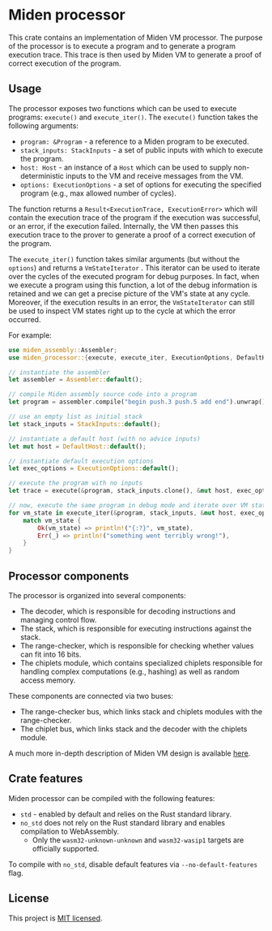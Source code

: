 # Miden processor
This crate contains an implementation of Miden VM processor. The purpose of the processor is to execute a program and to generate a program execution trace. This trace is then used by Miden VM to generate a proof of correct execution of the program.

## Usage
The processor exposes two functions which can be used to execute programs: `execute()` and `execute_iter()`. The `execute()` function takes the following arguments:

* `program: &Program` - a reference to a Miden program to be executed.
* `stack_inputs: StackInputs` - a set of public inputs with which to execute the program.
* `host: Host` - an instance of a `Host` which can be used to supply non-deterministic inputs to the VM and receive messages from the VM.
* `options: ExecutionOptions` - a set of options for executing the specified program (e.g., max allowed number of cycles).

The function returns a `Result<ExecutionTrace, ExecutionError>` which will contain the execution trace of the program if the execution was successful, or an error, if the execution failed. Internally, the VM then passes this execution trace to the prover to generate a proof of a correct execution of the program.

The `execute_iter()` function takes similar arguments (but without the `options`) and returns a `VmStateIterator` . This iterator can be used to iterate over the cycles of the executed program for debug purposes. In fact, when we execute a program using this function, a lot of the debug information is retained and we can get a precise picture of the VM's state at any cycle. Moreover, if the execution results in an error, the `VmStateIterator` can still be used to inspect VM states right up to the cycle at which the error occurred.

For example:
```Rust
use miden_assembly::Assembler;
use miden_processor::{execute, execute_iter, ExecutionOptions, DefaultHost, StackInputs, };

// instantiate the assembler
let assembler = Assembler::default();

// compile Miden assembly source code into a program
let program = assembler.compile("begin push.3 push.5 add end").unwrap();

// use an empty list as initial stack
let stack_inputs = StackInputs::default();

// instantiate a default host (with no advice inputs)
let mut host = DefaultHost::default();

// instantiate default execution options
let exec_options = ExecutionOptions::default();

// execute the program with no inputs
let trace = execute(&program, stack_inputs.clone(), &mut host, exec_options).unwrap();

// now, execute the same program in debug mode and iterate over VM states
for vm_state in execute_iter(&program, stack_inputs, &mut host, exec_options) {
    match vm_state {
        Ok(vm_state) => println!("{:?}", vm_state),
        Err(_) => println!("something went terribly wrong!"),
    }
}
```

## Processor components
The processor is organized into several components:
* The decoder, which is responsible for decoding instructions and managing control flow.
* The stack, which is responsible for executing instructions against the stack.
* The range-checker, which is responsible for checking whether values can fit into 16 bits.
* The chiplets module, which contains specialized chiplets responsible for handling complex computations (e.g., hashing) as well as random access memory.

These components are connected via two buses:
* The range-checker bus, which links stack and chiplets modules with the range-checker.
* The chiplet bus, which links stack and the decoder with the chiplets module.

A much more in-depth description of Miden VM design is available [here](https://0xmiden.github.io/miden-vm/design/main.html).

## Crate features
Miden processor can be compiled with the following features:

* `std` - enabled by default and relies on the Rust standard library.
* `no_std` does not rely on the Rust standard library and enables compilation to WebAssembly.
    * Only the `wasm32-unknown-unknown` and `wasm32-wasip1` targets are officially supported.

To compile with `no_std`, disable default features via `--no-default-features` flag.

## License
This project is [MIT licensed](../LICENSE).
